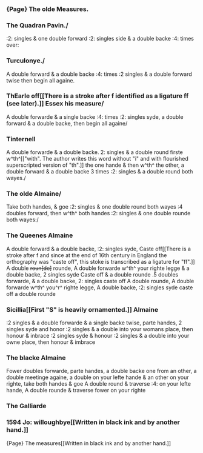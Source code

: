 ### {Page} The olde Measures.

### The Quadran Pavin./

:2: singles & one double forward :2: singles side & a double backe :4: times over:

### Turculonye./

A double forward & a double backe :4: times :2 singles & a double forward
twise then begin all againe.

### ThEarle off[[There is a stroke after f identified as a ligature ff (see later).]] Essex his measure/

A double forwarde & a single backe :4: times :2: singles syde, a double forward
& a double backe, then begin all againe/

### Tinternell

A double forwarde & a double backe. 2: singles & a double round firste w^th^[["with". The author writes this word without "i" and with flourished superscripted version of "th".]]
the one hande & then w^th^ the other, a double forward & a double backe
3 times :2: singles & a double round both wayes./

### The olde Almaine/

Take both handes, & goe :2: singles & one double round both wayes :4
doubles forward, then w^th^ both handes :2: singles & one double rounde
both wayes:/

### The Queenes Almaine

A double forward & a double backe, :2: singles syde, Caste off[[There is a stroke after f and since at the end of 16th century in England the orthography was "caste off", this stoke is transcribed as a ligature for "ff".]] A double ~~roun[de]~~
rounde, A double forwarde w^th^ your righte legge & a double backe, 2
singles syde Caste off & a double rounde .5 doubles forwarde,
& a double backe, 2: singles caste off A double rounde, A double
forwarde w^th^ you^r^ righte legge, A double backe, :2: singles syde
caste off a double rounde

### Sicillia[[First "S" is heavily ornamented.]] Almaine

:2 singles & a double forwarde & a single backe twise, parte handes,
2 singles syde and honor :2 singles & a double into your womans place,
then honour & inbrace :2 singles syde & honour :2 singles & a double
into your owne place, then honour & imbrace

### The blacke Almaine

Fower doubles forwarde, parte handes, a double backe one from an
other, a double meetinge againe, a double on your lefte hande
& an other on your righte, take both handes & goe A double round
& traverse :4: on your lefte hande, A double rounde & traverse
fower on your righte

### The Galliarde

### 1594 Jo: willoughbye[[Written in black ink and by another hand.]]

{Page} The measures[[Written in black ink and by another hand.]]
